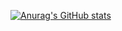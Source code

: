 [![Anurag's GitHub stats](https://github-readme-stats.vercel.app/api?username=Eclips4&count_private=true&show_icons=true&theme=tokyonight&hide_title=true)](https://github.com/anuraghazra/github-readme-stats)
